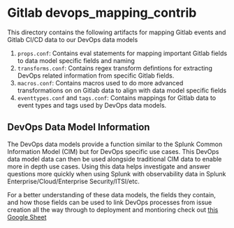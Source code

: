 # Gitlab devops_mapping_contrib
This directory contains the following artifacts for mapping Gitlab events and Gitlab CI/CD data to our DevOps data models
1. `props.conf`: Contains eval statements for mapping important Gitlab fields to data model specific fields and naming
2. `transforms.conf`: Contains regex transform defintions for extracting DevOps related information from specific Gitlab fields.
3. `macros.conf`: Contains macros used to do more advanced transformations on on Gitlab data to align with data model specific fields
4. `eventtypes.conf` and `tags.conf`: Contains mappings for Gitlab data to event types and tags used by DevOps data models.

## DevOps Data Model Information
The DevOps data models provide a function similar to the Splunk Common Information Model (CIM) but for DevOps specific use cases. This DevOps data model data can then be used alongside traditional CIM data to enable more in depth use cases. Using this data helps investigate and answer questions more quickly when using Splunk with observability data in Splunk Enterprise/Cloud/Enterprise Security/ITSI/etc.

For a better understanding of these data models, the fields they contain, and how those fields can be used to link DevOps processes from issue creation all the way through to deployment and montioring check out [this Google Sheet](https://docs.google.com/spreadsheets/d/1ulrZuU1vpmgQBnctl7O0FiyaaV6l8wmfHaObG9q0z38)